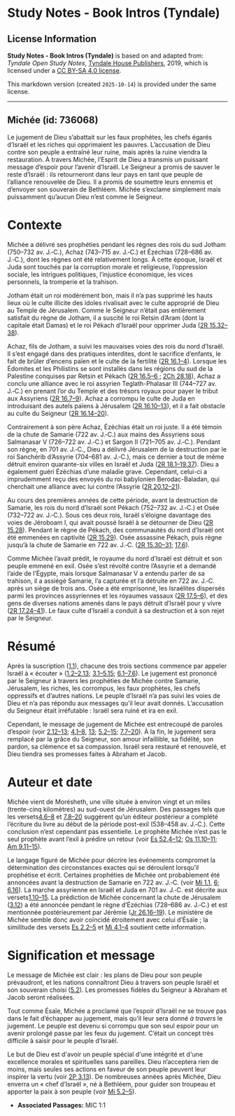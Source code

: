 # Study Notes - Book Intros (Tyndale)

## License Information

**Study Notes - Book Intros (Tyndale)** is based on and adapted from: _Tyndale Open Study Notes_, [Tyndale House Publishers](https://tyndaleopenresources.com/), 2019, which is licensed under a [CC BY-SA 4.0 license](https://creativecommons.org/licenses/by-sa/4.0/legalcode.en).

This markdown version (created `2025-10-14`) is provided under the same license.



--------------------------------

## Michée (id: 736068)

Le jugement de Dieu s’abattait sur les faux prophètes, les chefs égarés d’Israël et les riches qui opprimaient les pauvres. L’accusation de Dieu contre son peuple a entraîné leur ruine, mais après la ruine viendra la restauration. À travers Michée, l’Esprit de Dieu a transmis un puissant message d’espoir pour l’avenir d’Israël. Le Seigneur a promis de sauver le reste d’Israël : ils retourneront dans leur pays en tant que peuple de l’alliance renouvelée de Dieu. Il a promis de soumettre leurs ennemis et d’envoyer son souverain de Bethléem. Michée s’exclame simplement mais puissamment qu’aucun Dieu n’est comme le Seigneur.

Contexte
========

Michée a délivré ses prophéties pendant les règnes des rois du sud Jotham (750–732 av. J.‑C.), Achaz (743–715 av. J.‑C.) et Ézéchias (728–686 av. J.‑C.), dont les règnes ont été relativement longs. À cette époque, Israël et Juda sont touchés par la corruption morale et religieuse, l’oppression sociale, les intrigues politiques, l’injustice économique, les vices personnels, la tromperie et la trahison.

Jotham était un roi modérément bon, mais il n’a pas supprimé les hauts lieux où le culte illicite des idoles rivalisait avec le culte approprié de Dieu au Temple de Jérusalem. Comme le Seigneur n’était pas entièrement satisfait du règne de Jotham, il a suscité le roi Retsin d’Aram (dont la capitale était Damas) et le roi Pékach d’Israël pour opprimer Juda ([2R 15\.32–38](https://ref.ly/2Kgs15:32-2Kgs15:38)).

Achaz, fils de Jotham, a suivi les mauvaises voies des rois du nord d’Israël. Il s’est engagé dans des pratiques interdites, dont le sacrifice d’enfants, le fait de brûler d’encens païen et le culte de la fertilité ([2R 16\.1–4](https://ref.ly/2Kgs16:1-2Kgs16:4)). Lorsque les Édomites et les Philistins se sont installés dans les régions du sud de la Palestine conquises par Retsin et Pékach ([2R 16\.5–6 ;](https://ref.ly/2Kgs16:5-2Kgs16:6) [2Ch 28\.18](https://ref.ly/2Chr28:18)), Achaz a conclu une alliance avec le roi assyrien Teglath\-Phalasar III (744–727 av. J.‑C.) en prenant l’or du Temple et des trésors royaux pour payer le tribut aux Assyriens ([2R 16\.7–9](https://ref.ly/2Kgs16:7-2Kgs16:9)). Achaz a corrompu le culte de Juda en introduisant des autels païens à Jérusalem ([2R 16\.10–13](https://ref.ly/2Kgs16:10-2Kgs16:13)), et il a fait obstacle au culte du Seigneur ([2R 16\.14–20](https://ref.ly/2Kgs16:14-2Kgs16:20)).

Contrairement à son père Achaz, Ézéchias était un roi juste. Il a été témoin de la chute de Samarie (722 av. J.‑C.) aux mains des Assyriens sous Salmanasar V (726–722 av. J.‑C.) et Sargon II (721–705 av. J.‑C.). Pendant son règne, en 701 av. J.‑C., Dieu a délivré Jérusalem de la destruction par le roi Sanchérib d’Assyrie (704–681 av. J.‑C.), mais ce dernier a tout de même détruit environ quarante\-six villes en Israël et Juda ([2R 18\.1–19\.37](https://ref.ly/2Kgs18:1-2Kgs19:37)). Dieu a également guéri Ézéchias d’une maladie grave. Cependant, celui\-ci a imprudemment reçu des envoyés du roi babylonien Berodac\-Baladan, qui cherchait une alliance avec lui contre l’Assyrie ([2R 20\.12–21](https://ref.ly/2Kgs20:12-2Kgs20:21)).

Au cours des premières années de cette période, avant la destruction de Samarie, les rois du nord d’Israël sont Pékach (752–732 av. J.‑C.) et Osée (732–722 av. J.‑C.). Sous ces deux rois, Israël s’éloigne davantage des voies de Jéroboam I, qui avait poussé Israël à se détourner de Dieu ([2R 15\.28](https://ref.ly/2Kgs15:28)). Pendant le règne de Pékach, des communautés du nord d’Israël ont été emmenées en captivité ([2R 15\.29](https://ref.ly/2Kgs15:29)). Osée assassine Pékach, puis règne jusqu’à la chute de Samarie en 722 av. J.‑C. ([2R 15\.30–31](https://ref.ly/2Kgs15:30-2Kgs15:31); [17\.6](https://ref.ly/2Kgs17:6)).

Comme Michée l’avait prédit, le royaume du nord d’Israël est détruit et son peuple emmené en exil. Osée s’est révolté contre l’Assyrie et a demandé l’aide de l’Égypte, mais lorsque Salmanasar V a entendu parler de sa trahison, il a assiégé Samarie, l’a capturée et l’a détruite en 722 av. J.‑C. après un siège de trois ans. Osée a été emprisonné, les Israélites dispersés parmi les provinces assyriennes et les royaumes vassaux ([2R 17\.5–6](https://ref.ly/2Kgs17:5-2Kgs17:6)), et des gens de diverses nations amenés dans le pays détruit d’Israël pour y vivre ([2R 17\.24–41](https://ref.ly/2Kgs17:24-2Kgs17:41)). Le faux culte d’Israël a conduit à sa destruction et à son rejet par le Seigneur.

Résumé
======

Après la suscription ([1\.1](https://ref.ly/Mic1:1)), chacune des trois sections commence par appeler Israël à « écouter » ([1\.2–2\.13](https://ref.ly/Mic1:2-Mic2:13); [3\.1–5\.15](https://ref.ly/Mic3:1-Mic5:15); [6\.1–7\.6](https://ref.ly/Mic6:1-Mic7:6)). Le jugement est prononcé par le Seigneur à travers les prophéties de Michée contre Samarie, Jérusalem, les riches, les corrompus, les faux prophètes, les chefs oppressifs et d’autres nations. Le peuple d’Israël n’a pas suivi les voies de Dieu et n’a pas répondu aux messages qu’il leur avait donnés. L’accusation du Seigneur était irréfutable : Israël sera ruiné et ira en exil.

Cependant, le message de jugement de Michée est entrecoupé de paroles d’espoir (voir [2\.12–13](https://ref.ly/Mic2:12-Mic2:13); [4\.1–8](https://ref.ly/Mic4:1-Mic4:8), [13](https://ref.ly/Mic4:13); [5\.2–15](https://ref.ly/Mic5:2-Mic5:15); [7\.7–20](https://ref.ly/Mic7:7-Mic7:20)). À la fin, le jugement sera remplacé par la grâce du Seigneur, son amour infaillible, sa fidélité, son pardon, sa clémence et sa compassion. Israël sera restauré et renouvelé, et Dieu tiendra ses promesses faites à Abraham et Jacob.

Auteur et date
==============

Michée vient de Morésheth, une ville située à environ vingt et un miles (trente\-cinq kilomètres) au sud\-ouest de Jérusalem. Des passages tels que les versets[4\.6–8](https://ref.ly/Mic4:6-Mic4:8) et [7\.8–20](https://ref.ly/Mic7:8-Mic7:20) suggèrent qu’un éditeur postérieur a complété l’écriture du livre au début de la période post\-exil (538–458 av. J.‑C.). Cette conclusion n’est cependant pas essentielle. Le prophète Michée n’est pas le seul prophète avant l’exil à prédire un retour (voir [Es 52\.4–12](https://ref.ly/Isa52:4-Isa52:12); [Os 11\.10–11](https://ref.ly/Hos11:10-Hos11:11); [Am 9\.11–15](https://ref.ly/Amos9:11-Amos9:15)).

Le langage figuré de Michée pour décrire les événements compromet la détermination des circonstances exactes qui se déroulent lorsqu’il prophétise et écrit. Certaines prophéties de Michée ont probablement été annoncées avant la destruction de Samarie en 722 av. J.‑C. (voir [Mi 1\.1](https://ref.ly/Mic1:1), [6](https://ref.ly/Mic1:6); [6\.16](https://ref.ly/Mic6:16)). La marche assyrienne en Israël et Juda en 701 av. J.‑C. est décrite aux versets[1\.10–15](https://ref.ly/Mic1:10-Mic1:15). La prédiction de Michée concernant la chute de Jérusalem ([3\.12](https://ref.ly/Mic3:12)) a été annoncée pendant le règne d’Ézéchias (728–686 av. J.‑C.) et est mentionnée postérieurement par Jérémie ([Jr 26\.16–19](https://ref.ly/Jer26:16-Jer26:19)). Le ministère de Michée semble donc avoir coïncidé étroitement avec celui d’Ésaïe ; la similitude des versets [Es 2\.2–5](https://ref.ly/Isa2:2-Isa2:5) et [Mi 4\.1–4](https://ref.ly/Mic4:1-Mic4:4) soutient cette information.

Signification et message
========================

Le message de Michée est clair : les plans de Dieu pour son peuple prévaudront, et les nations connaîtront Dieu à travers son peuple Israël et son souverain choisi ([5\.2](https://ref.ly/Mic5:2)). Les promesses fidèles du Seigneur à Abraham et Jacob seront réalisées.

Tout comme Ésaïe, Michée a proclamé que l’espoir d’Israël ne se trouve pas dans le fait d’échapper au jugement, mais qu’il leur sera donné *à travers* le jugement. Le peuple est devenu si corrompu que son seul espoir pour un avenir prolongé passe par les feux du jugement. C’était un concept très difficile à saisir pour le peuple d’Israël.

Le but de Dieu est d'avoir un peuple spécial d'une intégrité et d'une excellence morales et spirituelles sans pareilles. Dieu n’acceptera rien de moins, mais seules ses actions en faveur de son peuple peuvent leur inspirer la vertu (voir [2P 3\.13](https://ref.ly/2Pet3:13)). De nombreuses années après Michée, Dieu enverra un « chef d’Israël », né à Bethléem, pour guider son troupeau et apporter la paix à son peuple (voir [Mi 5\.2–5](https://ref.ly/Mic5:2-Mic5:5)).

* **Associated Passages:** MIC 1:1

